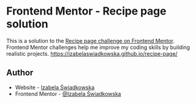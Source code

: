 

# Frontend Mentor - Recipe page solution

This is a solution to the [Recipe page challenge on Frontend Mentor](https://www.frontendmentor.io/challenges/recipe-page-KiTsR8QQKm). Frontend Mentor challenges help me improve my coding skills by building realistic projects.
https://izabelaswiadkowska.github.io/recipe-page/
## Author

- Website - [Izabela Świadkowska](https://github.com/IzabelaSwiadkowska)
- Frontend Mentor - [@Izabela Świadkowska](https://www.frontendmentor.io/profile/IzabelaSwiadkowska)
